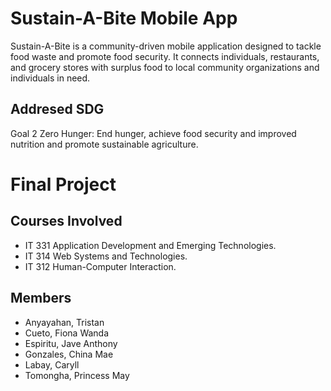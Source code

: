 # Sustain-A-Bite Mobile App
Sustain-A-Bite is a community-driven mobile application designed to tackle food waste and promote food security. It connects individuals, restaurants, and grocery stores with surplus food to local community organizations and individuals in need.

## Addresed SDG
Goal 2 Zero Hunger: 
End hunger, achieve food security and improved nutrition and promote sustainable agriculture.

# Final Project
## Courses Involved
+ IT 331 Application Development and Emerging Technologies.
+ IT 314 Web Systems and Technologies.
+ IT 312 Human-Computer Interaction.
## Members
+ Anyayahan, Tristan
+ Cueto, Fiona Wanda
+ Espiritu, Jave Anthony
+ Gonzales, China Mae
+ Labay, Caryll
+ Tomongha, Princess May
